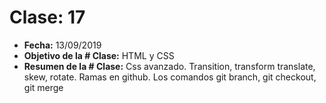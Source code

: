 # Clase: 17
* **Fecha:** 13/09/2019
* **Objetivo de la # Clase:** HTML y CSS
* **Resumen de la # Clase:**
Css avanzado. Transition, transform translate, skew, rotate. Ramas en github. Los comandos git branch, git checkout, git merge